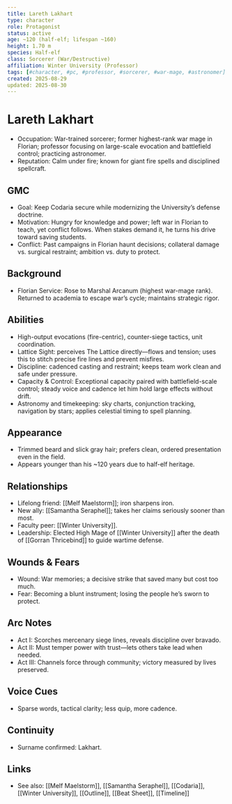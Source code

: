 ```yaml
---
title: Lareth Lakhart
type: character
role: Protagonist
status: active
age: ~120 (half-elf; lifespan ~160)
height: 1.70 m
species: Half-elf
class: Sorcerer (War/Destructive)
affiliation: Winter University (Professor)
tags: [#character, #pc, #professor, #sorcerer, #war-mage, #astronomer]
created: 2025-08-29
updated: 2025-08-30
---
```


# Lareth Lakhart

- Occupation: War-trained sorcerer; former highest-rank war mage in Florian; professor focusing on large-scale evocation and battlefield control; practicing astronomer.
- Reputation: Calm under fire; known for giant fire spells and disciplined spellcraft.

## GMC
- Goal: Keep Codaria secure while modernizing the University’s defense doctrine.
- Motivation: Hungry for knowledge and power; left war in Florian to teach, yet conflict follows. When stakes demand it, he turns his drive toward saving students.
- Conflict: Past campaigns in Florian haunt decisions; collateral damage vs. surgical restraint; ambition vs. duty to protect.

## Background
- Florian Service: Rose to Marshal Arcanum (highest war-mage rank). Returned to academia to escape war’s cycle; maintains strategic rigor.

## Abilities
- High-output evocations (fire-centric), counter-siege tactics, unit coordination.
 - Lattice Sight: perceives The Lattice directly—flows and tension; uses this to stitch precise fire lines and prevent misfires.
 - Discipline: cadenced casting and restraint; keeps team work clean and safe under pressure.
 - Capacity & Control: Exceptional capacity paired with battlefield-scale control; steady voice and cadence let him hold large effects without drift.
- Astronomy and timekeeping: sky charts, conjunction tracking, navigation by stars; applies celestial timing to spell planning.

## Appearance
- Trimmed beard and slick gray hair; prefers clean, ordered presentation even in the field.
- Appears younger than his ~120 years due to half-elf heritage.

## Relationships
- Lifelong friend: [[Melf Maelstorm]]; iron sharpens iron.
- New ally: [[Samantha Seraphel]]; takes her claims seriously sooner than most.
- Faculty peer: [[Winter University]].
 - Leadership: Elected High Mage of [[Winter University]] after the death of [[Gorran Thricebind]] to guide wartime defense.

## Wounds & Fears
- Wound: War memories; a decisive strike that saved many but cost too much.
- Fear: Becoming a blunt instrument; losing the people he’s sworn to protect.

## Arc Notes
- Act I: Scorches mercenary siege lines, reveals discipline over bravado.
- Act II: Must temper power with trust—lets others take lead when needed.
- Act III: Channels force through community; victory measured by lives preserved.

## Voice Cues
- Sparse words, tactical clarity; less quip, more cadence.

## Continuity
- Surname confirmed: Lakhart.

## Links
- See also: [[Melf Maelstorm]], [[Samantha Seraphel]], [[Codaria]], [[Winter University]], [[Outline]], [[Beat Sheet]], [[Timeline]]

